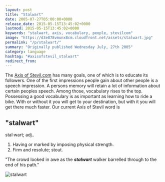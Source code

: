 ```yaml
---
layout: post
title: "Stalwart"
date: 2005-07-27T05:00:00+0000
release_date: 2015-05-15T13:45:02+0000
lastmod: 2015-05-15T13:45:02+0000
keywords: "stalwart, axis, vocabulary, people, stevilcom"
image: "https://d3e878vmunx8cm.cloudfront.net/assets/stalwart.jpg"
permalink: "/p/stalwart/"
summary: "Originally published Wednesday July, 27th 2005"
category: language
hashtag: "#axisofstevil_stalwart"
redirect_from:
---
```


[id_1]: https://d3e878vmunx8cm.cloudfront.net/assets/stalwart.jpg "stalwart"
The [Axis of Stevil.com](/ "Axis of Stevil.com") has many goals, one of which is to educate its followers. One of the first impressions people gain about other people is a speech impression. A persons memory will retain a lot of information about certain peoples speech. Among those, vocabulary rises to the top. Possessing a good vocabulary is as important as learning how to ride a bike. With or without it you will get to your destination, but with it you will get there much faster. Our current Axis of Stevil word is

## "stalwart" ##

stal·wart; adj..

1. Having or marked by imposing physical strength.
2. Firm and resolute; stout.
 
"The crowd looked in awe as the ***stalwart*** walker barrelled through to the end of his path."

![stalwart][id_1]
